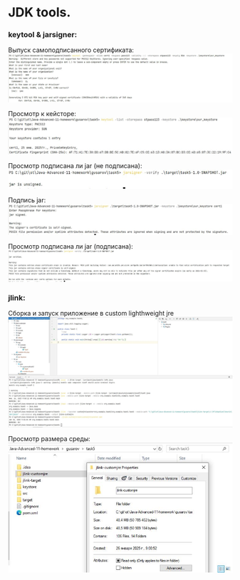 # JDK tools.

### keytool & jarsigner:
Выпуск самоподписанного сертификата:
![jdk_tools_gen1.JPG](res/jdk_tools_gen1.JPG)

Просмотр к кейсторе:
![jdk_tools_view2.JPG](res/jdk_tools_view2.JPG)

Просмотр подписана ли jar (не подписана):
![jdk_tools_unsigned3.JPG](res/jdk_tools_unsigned3.JPG)

Подпись jar:
![jdk_tools_sign4.JPG](res/jdk_tools_sign4.JPG)

Просмотр подписана ли jar (подписана):
![jdk_tools_verify5.JPG](res/jdk_tools_verify5.JPG)

### jlink:
Сборка и запуск приложение в custom lighthweight jre
![jdk_tools_jlink1.JPG](res/jdk_tools_jlink1.JPG)

Просмотр размера среды:
![jdk_tools_jlink_size2.JPG](res/jdk_tools_jlink_size2.JPG)